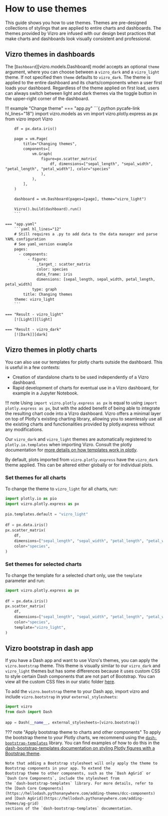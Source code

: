 # How to use themes

This guide shows you how to use themes. Themes are pre-designed collections of stylings that are applied to entire charts and dashboards. The themes provided by Vizro are infused with our design best practices that make charts and dashboards look visually consistent and professional.

## Vizro themes in dashboards

The [`Dashboard`][vizro.models.Dashboard] model accepts an optional `theme` argument, where you can choose between a `vizro_dark` and a `vizro_light` theme. If not specified then `theme` defaults to `vizro_dark`. The theme is applied to the entire dashboard and its charts/components when a user first loads your dashboard. Regardless of the theme applied on first load, users can always switch between light and dark themes via the toggle button in the upper-right corner of the dashboard.

!!! example "Change theme"
    === "app.py"
        ```{.python pycafe-link hl_lines="18"}
        import vizro.models as vm
        import vizro.plotly.express as px
        from vizro import Vizro

        df = px.data.iris()

        page = vm.Page(
            title="Changing themes",
            components=[
                vm.Graph(
                    figure=px.scatter_matrix(
                        df, dimensions=["sepal_length", "sepal_width", "petal_length", "petal_width"], color="species"
                    ),
                ),
            ],
        )

        dashboard = vm.Dashboard(pages=[page], theme="vizro_light")

        Vizro().build(dashboard).run()
        ```

    === "app.yaml"
        ```yaml hl_lines="12"
        # Still requires a .py to add data to the data manager and parse YAML configuration
        # See yaml_version example
        pages:
          - components:
              - figure:
                  _target_: scatter_matrix
                  color: species
                  data_frame: iris
                  dimensions: [sepal_length, sepal_width, petal_length, petal_width]
                type: graph
            title: Changing themes
        theme: vizro_light
        ```

    === "Result - vizro_light"
        [![Light]][light]

    === "Result - vizro_dark"
        [![Dark]][dark]

[dark]: ../../assets/user_guides/themes/dark.png
[light]: ../../assets/user_guides/themes/light.png

## Vizro themes in plotly charts

You can also use our templates for plotly charts outside the dashboard. This is useful in a few contexts:

- Creation of standalone charts to be used independently of a Vizro dashboard.
- Rapid development of charts for eventual use in a Vizro dashboard, for example in a Jupyter Notebook.

!!! note
    Using `import vizro.plotly.express as px` is equal to using `import plotly.express as px`, but with the added benefit of being able to integrate the resulting chart code into a Vizro dashboard. Vizro offers a minimal layer on top of Plotly's existing charting library, allowing you to seamlessly use all the existing charts and functionalities provided by plotly.express without any modifications.

Our `vizro_dark` and `vizro_light` themes are automatically registered to `plotly.io.templates` when importing Vizro. Consult the plotly documentation for [more details on how templates work in plotly](https://plotly.com/python/templates/#theming-and-templates).

By default, plots imported from `vizro.plotly.express` have the `vizro_dark` theme applied. This can be altered either globally or for individual plots.

### Set themes for all charts

To change the theme to `vizro_light` for all charts, run:

```python
import plotly.io as pio
import vizro.plotly.express as px

pio.templates.default = "vizro_light"

df = px.data.iris()
px.scatter_matrix(
    df,
    dimensions=["sepal_length", "sepal_width", "petal_length", "petal_width"],
    color="species",
)
```

### Set themes for selected charts

To change the template for a selected chart only, use the `template` parameter and run:

```python
import vizro.plotly.express as px

df = px.data.iris()
px.scatter_matrix(
    df,
    dimensions=["sepal_length", "sepal_width", "petal_length", "petal_width"],
    color="species",
    template="vizro_light",
)
```

## Vizro bootstrap in dash app

If you have a Dash app and want to use Vizro's themes, you can apply the `vizro.bootstrap` theme. This theme is 
visually similar to our `vizro_dark` and `vizro_light` themes but has some differences because it uses custom CSS to 
style certain Dash components that are not part of Bootstrap. You can view all the custom CSS files in our static 
folder [here](https://github.com/mckinsey/vizro/tree/main/vizro-core/src/vizro/static/css).

To add the `vizro.bootstrap` theme to your Dash app, import vizro and include `vizro.bootstrap` in your `external_stylesheets`:

```python
import vizro
from dash import Dash

app = Dash(__name__, external_stylesheets=[vizro.bootstrap])
```

??? note "Apply bootstrap theme to charts and other components"
    To apply the bootstrap theme to your Plotly charts, we recommend using the 
    [`dash-bootstrap-templates`](https://github.com/AnnMarieW/dash-bootstrap-templates) library. You can find examples 
    of how to do this in the [dash-bootstrap-templates documentation on styling Plotly figures with a Bootstrap theme](https://hellodash.pythonanywhere.com/adding-themes/figure-templates).

    Note that adding a Bootstrap stylesheet will only apply the theme to Bootstrap components in your app. To extend the 
    Bootstrap theme to other components, such as the `Dash AgGrid` or `Dash Core Components`, include the stylesheet from 
    the `dash-bootstrap-templates` library. For more details, refer to 
    the [Dash Core Components](https://hellodash.pythonanywhere.com/adding-themes/dcc-components) and [Dash AgGrid](https://hellodash.pythonanywhere.com/adding-themes/ag-grid) 
    sections of the `dash-bootstrap-templates` documentation.
